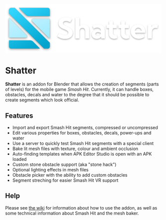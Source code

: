 <img src="docs/res/logo.svg" align="center"/>

# Shatter

**Shatter** is an addon for Blender that allows the creation of segments (parts of levels) for the mobile game *Smash Hit*. Currently, it can handle boxes, obstacles, decals and water to the degree that it should be possible to create segments which look official.

## Features

 * Import and export Smash Hit segments, compressed or uncompressed
 * Edit various properties for boxes, obstacles, decals, power-ups and water
 * Use a server to quickly test Smash Hit segments with a special client
 * Bake lit mesh files with texture, colour and ambient occlusion
 * Auto-finding templates when APK Editor Studio is open with an APK loaded
 * Custom stone obstacle support (aka "stone hack")
 * Optional lighting effects in mesh files
 * Obstacle picker with the ability to add custom obstacles
 * Segment streching for easier Smash Hit VR support

## Help

Please see [the wiki](https://github.com/Shatter-Team/Shatter/wiki) for information about how to use the addon, as well as some technical information about Smash Hit and the mesh baker.
